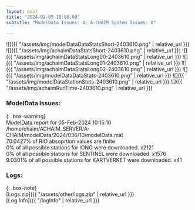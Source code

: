 ```yaml
---
layout: post
title: "2024-02-05 10:00:00"
subtitle: "ModelData Issues: 4; A-CHAIM System Issues: 0"

---
```


![]({{ "/assets/img/modelDataDataStatsShort-2403610.png" | relative_url }})
![]({{ "/assets/img/achaimDataStatsShort-2403610.png" | relative_url }})
![]({{ "/assets/img/achaimDataStatsLong00-2403610.png" | relative_url }})
![]({{ "/assets/img/achaimDataStatsLong01-2403610.png" | relative_url }})
![]({{ "/assets/img/achaimDataStatsLong02-2403610.png" | relative_url }})
![]({{ "/assets/img/modelDataDataStats-2403610.png" | relative_url }})
![]({{ "/assets/img/modelDataStationStats-2403610.png" | relative_url }})
![]({{ "/assets/img/achaimRunTime-2403610.png" | relative_url }})


### ModelData Issues:  
  
{: .box-warning}  
 ModelData report for 05-Feb-2024 10:15:10   
 /home/chaim/ACHAIM_SERVER/A-CHAIM/modelData/2024/036/10/modelData.mat   
 70.0427% of RIO absoprtion values are finite   
 0% of all possible stations for IONO were downloaded. x2121   
 0% of all possible stations for SENTINEL were downloaded. x1576   
 9.0301% of all possible stations for KARTVERKET were downloaded. x41   
  


### Logs:  
  
{: .box-note}  
[Logs.zip]({{ "/assets/other/logs.zip" | relative_url }})  
[Log Info]({{ "/logInfo" | relative_url }})  
